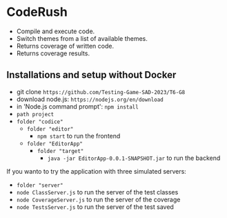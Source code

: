 # CodeRush  
- Compile and execute code.
- Switch themes from a list of available themes.
- Returns coverage of written code.
- Returns coverage results.

## Installations and setup without Docker
- git clone `https://github.com/Testing-Game-SAD-2023/T6-G8`
- download node.js: `https://nodejs.org/en/download`
- in 'Node.js command prompt': `npm install`
- `path project`
- `folder "codice"`
	- `folder "editor"`
		- `npm start` to run the frontend
	- `folder "EditorApp"`
		- `folder "target"`
			- `java -jar EditorApp-0.0.1-SNAPSHOT.jar` to run the backend

If you wanto to try the application with three simulated servers:
- `folder "server"`
- `node ClassServer.js` to run the server of the test classes
- `node CoverageServer.js` to run the server of the coverage
- `node TestsServer.js` to run the server of the test saved


